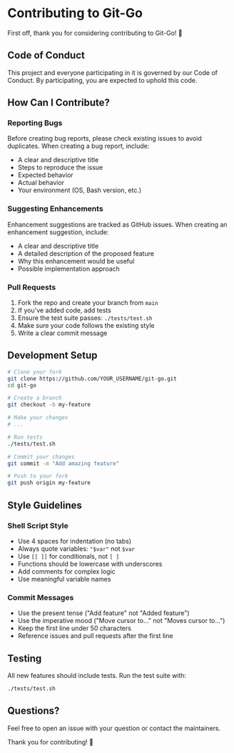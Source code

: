 # Contributing to Git-Go

First off, thank you for considering contributing to Git-Go! 🎉

## Code of Conduct

This project and everyone participating in it is governed by our Code of Conduct. By participating, you are expected to uphold this code.

## How Can I Contribute?

### Reporting Bugs

Before creating bug reports, please check existing issues to avoid duplicates. When creating a bug report, include:

- A clear and descriptive title
- Steps to reproduce the issue
- Expected behavior
- Actual behavior
- Your environment (OS, Bash version, etc.)

### Suggesting Enhancements

Enhancement suggestions are tracked as GitHub issues. When creating an enhancement suggestion, include:

- A clear and descriptive title
- A detailed description of the proposed feature
- Why this enhancement would be useful
- Possible implementation approach

### Pull Requests

1. Fork the repo and create your branch from `main`
2. If you've added code, add tests
3. Ensure the test suite passes: `./tests/test.sh`
4. Make sure your code follows the existing style
5. Write a clear commit message

## Development Setup

```bash
# Clone your fork
git clone https://github.com/YOUR_USERNAME/git-go.git
cd git-go

# Create a branch
git checkout -b my-feature

# Make your changes
# ...

# Run tests
./tests/test.sh

# Commit your changes
git commit -m "Add amazing feature"

# Push to your fork
git push origin my-feature
```

## Style Guidelines

### Shell Script Style

- Use 4 spaces for indentation (no tabs)
- Always quote variables: `"$var"` not `$var`
- Use `[[ ]]` for conditionals, not `[ ]`
- Functions should be lowercase with underscores
- Add comments for complex logic
- Use meaningful variable names

### Commit Messages

- Use the present tense ("Add feature" not "Added feature")
- Use the imperative mood ("Move cursor to..." not "Moves cursor to...")
- Keep the first line under 50 characters
- Reference issues and pull requests after the first line

## Testing

All new features should include tests. Run the test suite with:

```bash
./tests/test.sh
```

## Questions?

Feel free to open an issue with your question or contact the maintainers.

Thank you for contributing! 🚀